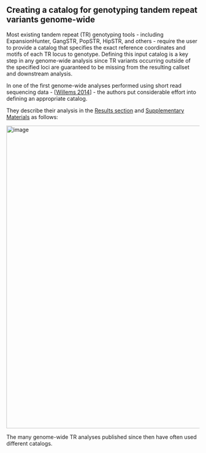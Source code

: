 ## Creating a catalog for genotyping tandem repeat variants genome-wide

Most existing tandem repeat (TR) genotyping tools - including ExpansionHunter, GangSTR, PopSTR, HipSTR, and others - require the user to provide a catalog that specifies the exact reference coordinates and motifs of each TR locus to genotype. Defining this input catalog is a key step in any genome-wide analysis since TR variants occurring outside of the specified loci are guaranteed to be missing from the resulting callset and downstream analysis. 

In one of the first genome-wide analyses performed using short read sequencing data - [[Willems 2014](https://www.ncbi.nlm.nih.gov/pmc/articles/PMC4216929/)] - the authors put considerable effort into defining an appropriate catalog. 

They describe their analysis in the [Results section](https://www.ncbi.nlm.nih.gov/pmc/articles/PMC4216929/#sec-1title) and [Supplementary Materials](https://genome.cshlp.org/content/24/11/1894/suppl/DC1) as follows:

<img width="789" alt="image" src="https://github.com/bw2/bw2.github.io/assets/6240170/551766bc-bcc0-4bbd-a651-bff3effdab53">


The many genome-wide TR analyses published since then have often used different catalogs. 

